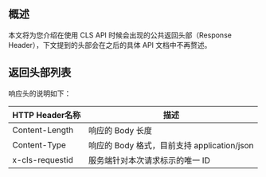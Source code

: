 ## 概述

本文将为您介绍在使用 CLS API 时候会出现的公共返回头部（Response Header），下文提到的头部会在之后的具体 API 文档中不再赘述。

## 返回头部列表

响应头的说明如下：

| HTTP Header名称   | 描述                                |
| --------------- | --------------------------------- |
| Content-Length  | 响应的 Body 长度                       |
| Content-Type    | 响应的 Body 格式，目前支持 application/json |
| x-cls-requestid | 服务端针对本次请求标示的唯一 ID                 |
